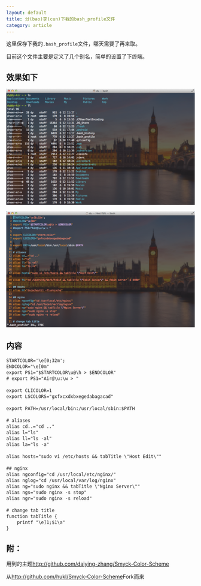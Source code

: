 ```yaml
---
layout: default
title: 分(bao)享(cun)下我的bash_profile文件
category: article
---
```


这里保存下我的`.bash_profile`文件，哪天需要了再来取。

目前这个文件主要是定义了几个别名，简单的设置了下终端。

## 效果如下

![效果一](/images/content/article/bash_profile_1.png)

![效果二](/images/content/article/bash_profile_2.png)

## 内容

    STARTCOLOR='\e[0;32m';
    ENDCOLOR="\e[0m"
    export PS1="$STARTCOLOR\u@\h > $ENDCOLOR"
    # export PS1="Air@\u:\w > "

    export CLICOLOR=1
    export LSCOLORS="gxfxcxdxbxegedabagacad"

    export PATH=/usr/local/bin:/usr/local/sbin:$PATH

    # aliases
    alias cd..="cd .."
    alias l="ls"
    alias ll="ls -al"
    alias la="ls -a"

    alias hosts="sudo vi /etc/hosts && tabTitle \"Host Edit\""

    ## nginx
    alias ngconfig="cd /usr/local/etc/nginx/"
    alias nglog="cd /usr/local/var/log/nginx"
    alias ng="sudo nginx && tabTitle \"Nginx Server\""
    alias ngs="sudo nginx -s stop"
    alias ngr="sudo nginx -s reload"

    # change tab title
    function tabTitle {
        printf "\e]1;$1\a"
    }

## 附：

用到的主题<http://github.com/daiying-zhang/Smyck-Color-Scheme>

从<http://github.com/hukl/Smyck-Color-Scheme>Fork而来